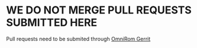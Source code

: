# WE DO NOT MERGE PULL REQUESTS SUBMITTED HERE

Pull requests need to be submited through [OmniRom Gerrit](https://gerrit.omnirom.org/#/admin/projects/android_device_sony_shinano-common)

